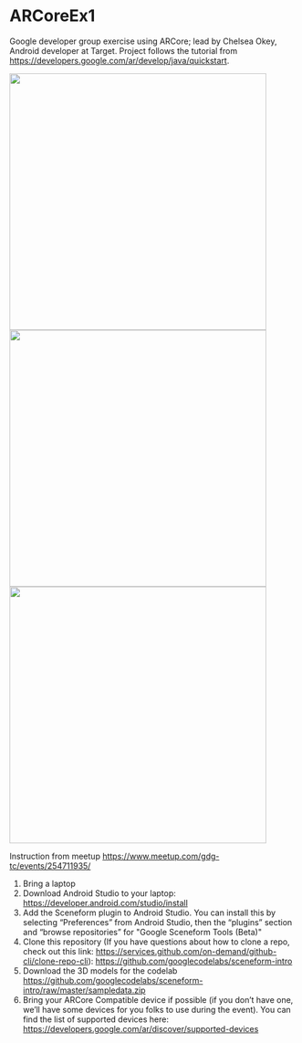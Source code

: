 # ARCoreEx1
Google developer group exercise using ARCore; lead by Chelsea Okey, Android developer at Target.
Project follows the tutorial from https://developers.google.com/ar/develop/java/quickstart.

<img width="450" src="https://user-images.githubusercontent.com/1282659/50740811-0b23de00-11ba-11e9-99ff-3740f759bd1e.png">
<img width="450" src="https://user-images.githubusercontent.com/1282659/50740812-0b23de00-11ba-11e9-8502-d13d2d949605.png">
<img width="450" src="https://user-images.githubusercontent.com/1282659/50740813-0c550b00-11ba-11e9-8795-67617d109578.png">

Instruction from meetup
https://www.meetup.com/gdg-tc/events/254711935/

1) Bring a laptop
2) Download Android Studio to your laptop: https://developer.android.com/studio/install
3) Add the Sceneform plugin to Android Studio. You can install this by selecting “Preferences” from Android Studio, then the “plugins” section and “browse repositories” for "Google Sceneform Tools (Beta)"
4) Clone this repository (If you have questions about how to clone a repo, check out this link: https://services.github.com/on-demand/github-cli/clone-repo-cli): https://github.com/googlecodelabs/sceneform-intro
5) Download the 3D models for the codelab https://github.com/googlecodelabs/sceneform-intro/raw/master/sampledata.zip
6) Bring your ARCore Compatible device if possible (if you don’t have one, we’ll have some devices for you folks to use during the event). You can find the list of supported devices here: https://developers.google.com/ar/discover/supported-devices
